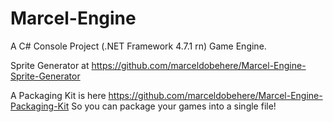 # Marcel-Engine
A C# Console Project (.NET Framework 4.7.1 rn) Game Engine.


Sprite Generator at https://github.com/marceldobehere/Marcel-Engine-Sprite-Generator

A Packaging Kit is here https://github.com/marceldobehere/Marcel-Engine-Packaging-Kit So you can package your games into a single file!
